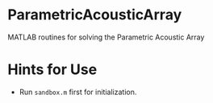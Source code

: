 # ParametricAcousticArray
MATLAB routines for solving the Parametric Acoustic Array

Hints for Use
=============
- Run `sandbox.m` first for initialization.
